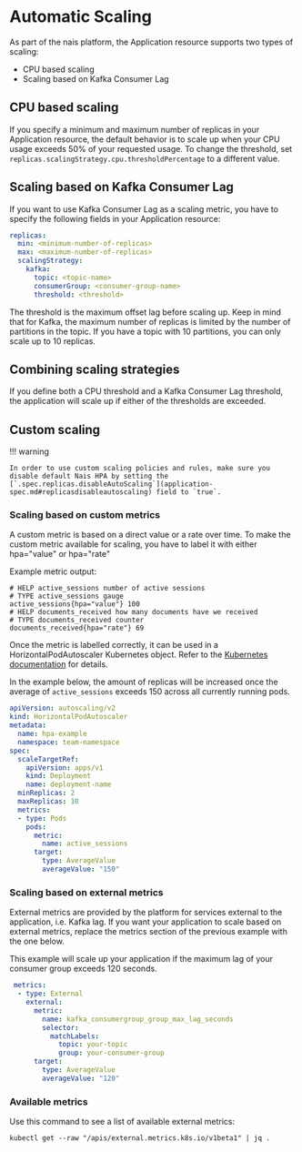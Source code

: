 # Automatic Scaling

As part of the nais platform, the Application resource supports two types of scaling:

* CPU based scaling
* Scaling based on Kafka Consumer Lag

## CPU based scaling

If you specify a minimum and maximum number of replicas in your Application resource, the default behavior is to scale up when your CPU usage exceeds 50% of your requested usage.
To change the threshold, set `replicas.scalingStrategy.cpu.thresholdPercentage` to a different value.

## Scaling based on Kafka Consumer Lag

If you want to use Kafka Consumer Lag as a scaling metric, you have to specify the following fields in your Application resource:

```yaml
replicas:
  min: <minimum-number-of-replicas>
  max: <maximum-number-of-replicas>
  scalingStrategy:
    kafka:
      topic: <topic-name>
      consumerGroup: <consumer-group-name>
      threshold: <threshold>
```

The threshold is the maximum offset lag before scaling up.
Keep in mind that for Kafka, the maximum number of replicas is limited by the number of partitions in the topic.
If you have a topic with 10 partitions, you can only scale up to 10 replicas.

## Combining scaling strategies

If you define both a CPU threshold and a Kafka Consumer Lag threshold, the application will scale up if either of the thresholds are exceeded.

## Custom scaling

!!! warning
    
    In order to use custom scaling policies and rules, make sure you disable default Nais HPA by setting the [`.spec.replicas.disableAutoScaling`](application-spec.md#replicasdisableautoscaling) field to `true`. 


### Scaling based on custom metrics

A custom metric is based on a direct value or a rate over time.
To make the custom metric available for scaling, you have to label it with either hpa="value" or hpa="rate"

Example metric output:
```
# HELP active_sessions number of active sessions
# TYPE active_sessions gauge
active_sessions{hpa="value"} 100
# HELP documents_received how many documents have we received
# TYPE documents_received counter
documents_received{hpa="rate"} 69
```

Once the metric is labelled correctly, it can be used in a HorizontalPodAutoscaler Kubernetes object.
Refer to the [Kubernetes documentation](https://kubernetes.io/docs/tasks/run-application/horizontal-pod-autoscale/) for details.

In the example below, the amount of replicas will be increased once the average of `active_sessions` exceeds 150 across all currently running pods.

```yaml
apiVersion: autoscaling/v2
kind: HorizontalPodAutoscaler
metadata:
  name: hpa-example
  namespace: team-namespace
spec:
  scaleTargetRef:
    apiVersion: apps/v1
    kind: Deployment
    name: deployment-name
  minReplicas: 2
  maxReplicas: 10
  metrics:
  - type: Pods
    pods:
      metric:
        name: active_sessions
      target:
        type: AverageValue
        averageValue: "150"
```

### Scaling based on external metrics

External metrics are provided by the platform for services external to the application, i.e. Kafka lag.
If you want your application to scale based on external metrics, replace the metrics section of the previous example with the one below.

This example will scale up your application if the maximum lag of your consumer group exceeds 120 seconds.

```yaml
 metrics:
  - type: External
    external:
      metric:
        name: kafka_consumergroup_group_max_lag_seconds
        selector:
          matchLabels:
            topic: your-topic
            group: your-consumer-group
      target:
        type: AverageValue
        averageValue: "120"
```

### Available metrics

Use this command to see a list of available external metrics:

```kubectl get --raw "/apis/external.metrics.k8s.io/v1beta1" | jq .```
